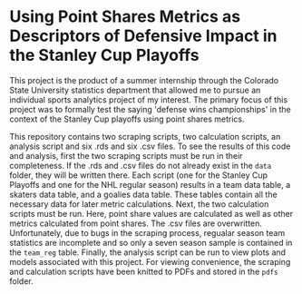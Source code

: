 # Using Point Shares Metrics as Descriptors of Defensive Impact in the Stanley Cup Playoffs

This project is the product of a summer internship through the Colorado State University statistics department that allowed me to pursue an individual  sports analytics project of my interest. The primary focus of this project was to formally test the saying 'defense wins championships' in the context of the Stanley Cup playoffs using point shares metrics. 

This repository contains two scraping scripts, two calculation scripts, an analysis script and six .rds and six .csv files. To see the results of this code and analysis, first the two scraping scripts must be run in their completeness. If the .rds and .csv files do not already exist in the `data` folder, they will be written there. Each script (one for the Stanley Cup Playoffs and one for the NHL regular season) results in a team data table, a skaters data table, and a goalies data table. These tables contain all the necessary data for later metric calculations. Next, the two calculation scripts must be run. Here, point share values are calculated as well as other metrics calculated from point shares. The .csv files are overwritten. Unfortunately, due to bugs in the scraping process, regualar season team statistics are incomplete and so only a seven season sample is contained in the `team_reg` table. Finally, the analysis script can be run to view plots and models associated with this project. For viewing convenience, the scraping and calculation scripts have been knitted to PDFs and stored in the `pdfs` folder. 
